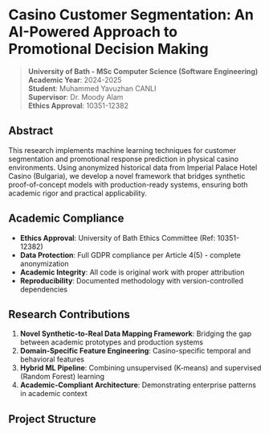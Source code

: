 # Casino Customer Segmentation: An AI-Powered Approach to Promotional Decision Making

> **University of Bath - MSc Computer Science (Software Engineering)**  
> **Academic Year**: 2024-2025  
> **Student**: Muhammed Yavuzhan CANLI  
> **Supervisor**: Dr. Moody Alam  
> **Ethics Approval**: 10351-12382

## Abstract

This research implements machine learning techniques for customer segmentation and promotional response prediction in physical casino environments. Using anonymized historical data from Imperial Palace Hotel Casino (Bulgaria), we develop a novel framework that bridges synthetic proof-of-concept models with production-ready systems, ensuring both academic rigor and practical applicability.

## Academic Compliance

- **Ethics Approval**: University of Bath Ethics Committee (Ref: 10351-12382)
- **Data Protection**: Full GDPR compliance per Article 4(5) - complete anonymization
- **Academic Integrity**: All code is original work with proper attribution
- **Reproducibility**: Documented methodology with version-controlled dependencies

## Research Contributions

1. **Novel Synthetic-to-Real Data Mapping Framework**: Bridging the gap between academic prototypes and production systems
2. **Domain-Specific Feature Engineering**: Casino-specific temporal and behavioral features
3. **Hybrid ML Pipeline**: Combining unsupervised (K-means) and supervised (Random Forest) learning
4. **Academic-Compliant Architecture**: Demonstrating enterprise patterns in academic context

## Project Structure